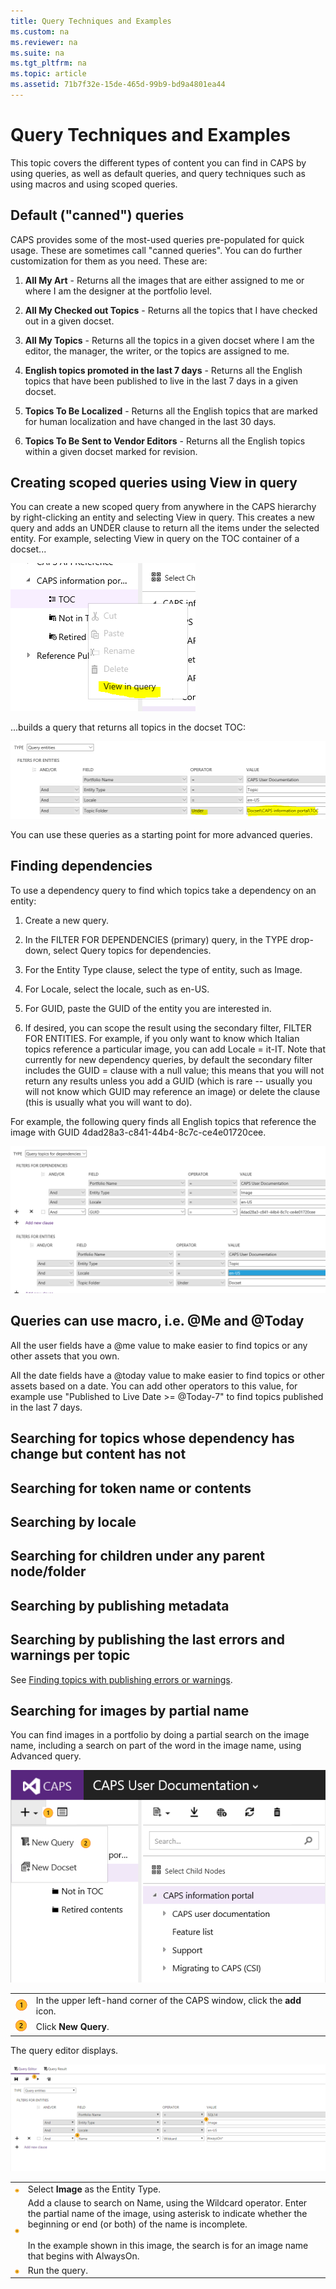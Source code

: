 ```yaml
---
title: Query Techniques and Examples
ms.custom: na
ms.reviewer: na
ms.suite: na
ms.tgt_pltfrm: na
ms.topic: article
ms.assetid: 71b7f32e-15de-465d-99b9-bd9a4801ea44
---
```

# Query Techniques and Examples
This topic covers the different types of content you can find in CAPS by using queries, as well as default queries, and query techniques such as using macros and using scoped queries.

## <a name="DefaultQueries"></a>Default ("canned") queries
CAPS provides some of the most-used queries pre-populated for quick usage. These are sometimes call "canned queries". You can do further customization for them as you need. These are:

1.  **All My Art** - Returns  all the images that are either assigned to me or where I am the designer at the portfolio level.

2.  **All My  Checked out Topics** - Returns all the topics that I have checked out in a given docset.

3.  **All My Topics** - Returns all the topics in a given docset where I am the editor, the manager, the writer, or the topics are assigned to me.

4.  **English topics promoted in the last 7 days** - Returns  all the English topics that have been published to live in the last 7 days in a given docset.

5.  **Topics To Be Localized** - Returns all the English topics that are marked for human localization and have changed in the last 30 days.

6.  **Topics To Be Sent to Vendor Editors** - Returns all the English topics within a given docset marked for revision.

## <a name="ViewInQuery"></a>Creating scoped queries using View in query
You can create a new scoped query from anywhere in the CAPS hierarchy by right-clicking an entity and selecting View in query. This creates a new query and adds an UNDER clause to return all the items under the selected entity. For example, selecting View in query on the TOC container of a docset...

![](../Image/ViewInQueryTOC.PNG)

...builds a query that returns all topics in the docset TOC:

![](../Image/ScopedQueryTOC.PNG)

You can use these queries as a starting point for more advanced queries.

## <a name="FindingDependencies"></a>Finding dependencies
To use a dependency query to find which topics take a dependency on an entity:

1.  Create a new query.

2.  In the FILTER FOR DEPENDENCIES (primary) query, in the TYPE drop-down, select Query topics for dependencies.

3.  For the Entity Type clause, select the type of entity, such as Image.

4.  For Locale, select the locale, such as en-US.

5.  For GUID, paste the GUID of the entity you are interested in.

6.  If desired, you can scope the result using the secondary filter, FILTER FOR ENTITIES. For example, if you only want to know which Italian topics reference a particular image, you can add Locale = it-IT. Note that currently for new dependency queries, by default the secondary filter includes the GUID = clause with a null value; this means that you will not return any results unless you add a GUID (which is rare -- usually you will not know which GUID may reference an image) or delete the clause (this is usually what you will want to do).

For example, the following query finds all English topics that reference the image with GUID 4dad28a3-c841-44b4-8c7c-ce4e01720cee.

![](../Image/DependencyQuery.PNG)

## <a name="MeAndToday"></a>Queries can use macro, i.e. @Me and @Today
All the user fields have a @me value to make easier to find topics or any other assets that you own.

All the date fields have a @today value to make easier to find topics or other assets based on a date. You can add other operators to this value, for example use "Published to Live Date &gt;= @Today-7" to find topics published in the last 7 days.

## Searching for  topics whose dependency has change but content has not

## Searching for token name or contents

## Searching by locale

## Searching for children under any parent node/folder

## Searching by publishing metadata

## Searching  by publishing the last errors and warnings per topic
See [Finding topics with publishing errors or warnings](../Topic/Finding-topics-with-publishing-errors-or-warnings.md).

## <a name="SearchbyPartialImageName"></a>Searching for images by partial name
You can find images in a portfolio by doing a partial search on the image name, including a search on part of the word in the image name, using Advanced query.

![](../Image/Create-Query-1.png)

|||
|-|-|
|![](../Image/Numbered-Callouts/callout1.png)|In the upper left-hand corner of the CAPS window, click the **add** icon.|
|![](../Image/Numbered-Callouts/callout2.png)|Click **New Query**.|
The query editor displays.

![](../Image/Create-Query-Image-Search.png)

|||
|-|-|
|![](../Image/Numbered-Callouts/callout3.png)|Select **Image** as the Entity Type.|
|![](../Image/Numbered-Callouts/callout4.png)|Add a clause to search on Name, using the Wildcard operator. Enter the partial name of the image, using asterisk to indicate whether the beginning or end (or both) of the name is incomplete.<br /><br />In the example shown in this image, the search is for an image name that begins with AlwaysOn.|
|![](../Image/Numbered-Callouts/callout5.png)|Run the query.|
